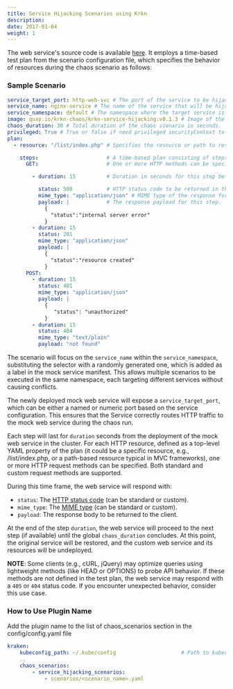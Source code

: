 ```yaml
---
title: Service Hijacking Scenarios using Krkn
description: 
date: 2017-01-04
weight: 1
---
```

The web service's source code is available [here](https://github.com/krkn-chaos/krkn-service-hijacking). 
It employs a time-based test plan from the scenario configuration file, which specifies the behavior of resources during the chaos scenario as follows:


### Sample Scenario
```yaml
service_target_port: http-web-svc # The port of the service to be hijacked (can be named or numeric, based on the workload and service configuration).
service_name: nginx-service # The name of the service that will be hijacked.
service_namespace: default # The namespace where the target service is located.
image: quay.io/krkn-chaos/krkn-service-hijacking:v0.1.3 # Image of the krkn web service to be deployed to receive traffic.
chaos_duration: 30 # Total duration of the chaos scenario in seconds.
privileged: True # True or false if need privileged securityContext to run
plan:
  - resource: "/list/index.php" # Specifies the resource or path to respond to in the scenario. For paths, both the path and query parameters are captured but ignored. For resources, only query parameters are captured.

    steps:                      # A time-based plan consisting of steps can be defined for each resource.
      GET:                      # One or more HTTP methods can be specified for each step. Note: Non-standard methods are supported for fully custom web services (e.g., using NONEXISTENT instead of POST).

        - duration: 15          # Duration in seconds for this step before moving to the next one, if defined. Otherwise, this step will continue until the chaos scenario ends.

          status: 500           # HTTP status code to be returned in this step.
          mime_type: "application/json" # MIME type of the response for this step.
          payload: |            # The response payload for this step.
            {
              "status":"internal server error"
            }
        - duration: 15
          status: 201
          mime_type: "application/json"
          payload: |
            {
              "status":"resource created"
            }
      POST:
        - duration: 15
          status: 401
          mime_type: "application/json"
          payload: |
            {
               "status": "unauthorized"
            }
        - duration: 15
          status: 404
          mime_type: "text/plain"
          payload: "not found"


```
The scenario will focus on the `service_name` within the `service_namespace`, 
substituting the selector with a randomly generated one, which is added as a label in the mock service manifest.
This allows multiple scenarios to be executed in the same namespace, each targeting different services without 
causing conflicts.

The newly deployed mock web service will expose a `service_target_port`, 
which can be either a named or numeric port based on the service configuration. 
This ensures that the Service correctly routes HTTP traffic to the mock web service during the chaos run.

Each step will last for `duration` seconds from the deployment of the mock web service in the cluster. 
For each HTTP resource, defined as a top-level YAML property of the plan 
(it could be a specific resource, e.g., /list/index.php, or a path-based resource typical in MVC frameworks), 
one or more HTTP request methods can be specified. Both standard and custom request methods are supported.

During this time frame, the web service will respond with:

- `status`: The [HTTP status code](https://datatracker.ietf.org/doc/html/rfc7231#section-6) (can be standard or custom).
- `mime_type`: The [MIME type](https://developer.mozilla.org/en-US/docs/Web/HTTP/Basics_of_HTTP/MIME_types) (can be standard or custom).
- `payload`: The response body to be returned to the client.

At the end of the step `duration`, the web service will proceed to the next step (if available) until 
the global `chaos_duration` concludes. At this point, the original service will be restored, 
and the custom web service and its resources will be undeployed.

__NOTE__: Some clients (e.g., cURL, jQuery) may optimize queries using lightweight methods (like HEAD or OPTIONS) 
to probe API behavior. If these methods are not defined in the test plan, the web service may respond with 
a `405` or `404` status code. If you encounter unexpected behavior, consider this use case.

### How to Use Plugin Name
Add the plugin name to the list of chaos_scenarios section in the config/config.yaml file
```yaml
kraken:
    kubeconfig_path: ~/.kube/config                     # Path to kubeconfig
    .. 
    chaos_scenarios:
        - service_hijacking_scenarios:
            - scenarios/<scenario_name>.yaml
```